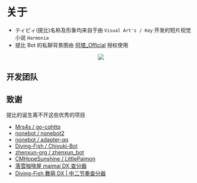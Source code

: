 <script setup>
import { VPTeamMembers } from 'vitepress/theme'

const members = [
  {
    avatar: 'https://avatars.githubusercontent.com/u/25687345?v=4',
    name: '白鷺シオナ',
    title: 'Lead Developer / Designer',
    links: [
      { icon: 'github', link: 'https://github.com/xapenny' },
      { icon: 'bilibili', link: 'https://space.bilibili.com/20466294'}
    ]
  },
  {
    avatar: 'https://avatars.githubusercontent.com/u/48705176?v=4',
    name: '幺幺',
    title: 'Developer',
    links: [
      { icon: 'github', link: 'https://github.com/Cyanine1' }
    ]
  },
  {
    avatar: '/akula.jpg',
    name: 'AkulaKirov',
    title: 'Designer',
    links: [
      { icon: 'github', link: 'https://github.com/AkulaKirov' },
      { icon: 'bilibili', link: 'https://space.bilibili.com/4383559'}
    ]
  },
  {
    avatar: '/ata.jpg',
    name: '阿塔_Official',
    title: 'Content Creater',
    links: [
      { icon: 'bilibili', link: 'https://space.bilibili.com/40706073'}
    ]
  },
]
</script>

# 关于

- ティピィ(提比)名称及形象均来自于由 `Visual Art's / Key` 开发的短片视觉小说 `Harmonia`
- 提比 Bot 的私聊背景图由 [阿塔\_Official](https://space.bilibili.com/40706073?spm_id_from=..0.0) 授权使用

<p align="center">
  <a href=""><img src="/FG_003121.png"></a>
</p>

## 开发团队

<VPTeamMembers size="small" :members />

## 致谢

提比的诞生离不开这些优秀的项目

- [Mrs4s / go-cqhttp](https://github.com/Mrs4s/go-cqhttp)
- [nonebot / nonebot2](https://github.com/nonebot/nonebot2)
- [nonebot / adapter-qq](https://github.com/nonebot/adapter-qq)
- [Diving-Fish / Chiyuki-Bot](https://github.com/Diving-Fish/Chiyuki-Bot)
- [zhenxun-org / zhenxun_bot](https://github.com/zhenxun-org/zhenxun_bot)
- [CMHopeSunshine / LittlePaimon](https://github.com/CMHopeSunshine/LittlePaimon)
- [落雪咖啡屋 maimai DX 查分器](https://maimai.lxns.net/)
- [Diving-Fish 舞萌 DX | 中二节奏查分器](https://www.diving-fish.com/maimaidx/prober/)
